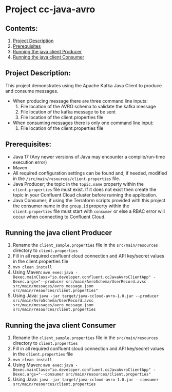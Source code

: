# Project cc-java-avro

## Contents: 
1. [Project Description](#project-description)
2. [Prerequisites](#prerequisites)
3. [Running the java client Producer](#running-the-java-client-producer)
4. [Running the java client Consumer](#running-the-java-client-consumer)

## Project Description:
This project demonstrates using the Apache Kafka Java Client to produce and consume messages.  
- When producing message there are three command line inputs:
    1. File location of the AVRO schema to validate the kafka message
    2. File location of the kafka message to be sent
    3. File location of the client.properties file 
- When consuming messages there is only one command line input:
    1. File location of the client.properties file

## Prerequisites:
- Java 17 (Any newer versions of Java may encounter a compile/run-time execution error)  
- Maven
- All required configuration settings can be found and, if needed, modified in the `/src/main/resources/client.properties` file.
- Java Producer; the topic in the `topic.name` property within the `client.properties` file must exist.  If it does not exist then create the topic in your Confluent Cloud cluster before running the application.
- Java Consumer; if using the Terraform scripts provided with this project the consumer name in the `group.id` property within the `client.properties` file must start with `consumer` or else a RBAC error will occur when connecting to Confluent Cloud.

## Running the java client Producer
1. Rename the `client_sample.properties` file  in the `src/main/resources` directory to `client.properties` 
2. Fill in all required confluent cloud connection and API key/secret values in the client.properties file
3. `mvn clean install`
4. Using Maven:
   `mvn exec:java -Dexec.mainClass="io.developer.confluent.ccJavaAvroClientApp" -Dexec.args="--producer src/main/AvroSchema/UserRecord.avsc src/main/messages/avro_message.json src/main/resources/client.properties"`
5. Using Java:
   `java -jar target/java-ccloud-avro-1.0.jar --producer src/main/AvroSchema/UserRecord.avsc src/main/messages/avro_message.json src/main/resources/client.properties`

## Running the java client Consumer
1. Rename the `client_sample.properties` file  in the `src/main/resources` directory to `client.properties`
2. Fill in all required confluent cloud connection and API key/secret values in the `client.properties` file
3. `mvn clean install`
4. Using Maven:
   `mvn exec:java -Dexec.mainClass="io.developer.confluent.ccJavaAvroClientApp" -Dexec.args="--consumer src/main/resources/client.properties"`
5. Using Java:
   `java -jar target/java-ccloud-avro-1.0.jar --consumer src/main/resources/client.properties`
